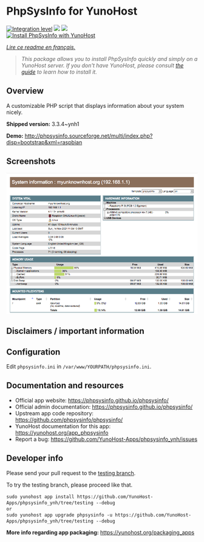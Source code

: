 <!--
N.B.: This README was automatically generated by https://github.com/YunoHost/apps/tree/master/tools/README-generator
It shall NOT be edited by hand.
-->

# PhpSysInfo for YunoHost

[![Integration level](https://dash.yunohost.org/integration/phpsysinfo.svg)](https://dash.yunohost.org/appci/app/phpsysinfo) ![](https://ci-apps.yunohost.org/ci/badges/phpsysinfo.status.svg) ![](https://ci-apps.yunohost.org/ci/badges/phpsysinfo.maintain.svg)  
[![Install PhpSysInfo with YunoHost](https://install-app.yunohost.org/install-with-yunohost.svg)](https://install-app.yunohost.org/?app=phpsysinfo)

*[Lire ce readme en français.](./README_fr.md)*

> *This package allows you to install PhpSysInfo quickly and simply on a YunoHost server.
If you don't have YunoHost, please consult [the guide](https://yunohost.org/#/install) to learn how to install it.*

## Overview

A customizable PHP script that displays information about your system nicely.


**Shipped version:** 3.3.4~ynh1

**Demo:** http://phpsysinfo.sourceforge.net/multi/index.php?disp=bootstrap&xml=raspbian

## Screenshots

![](./doc/screenshots/screenshot.png)

## Disclaimers / important information

## Configuration

Edit `phpsysinfo.ini` in `/var/www/YOURPATH/phpsysinfo.ini`.

## Documentation and resources

* Official app website: https://phpsysinfo.github.io/phpsysinfo/
* Official admin documentation: https://phpsysinfo.github.io/phpsysinfo/
* Upstream app code repository: https://github.com/phpsysinfo/phpsysinfo/
* YunoHost documentation for this app: https://yunohost.org/app_phpsysinfo
* Report a bug: https://github.com/YunoHost-Apps/phpsysinfo_ynh/issues

## Developer info

Please send your pull request to the [testing branch](https://github.com/YunoHost-Apps/phpsysinfo_ynh/tree/testing).

To try the testing branch, please proceed like that.
```
sudo yunohost app install https://github.com/YunoHost-Apps/phpsysinfo_ynh/tree/testing --debug
or
sudo yunohost app upgrade phpsysinfo -u https://github.com/YunoHost-Apps/phpsysinfo_ynh/tree/testing --debug
```

**More info regarding app packaging:** https://yunohost.org/packaging_apps